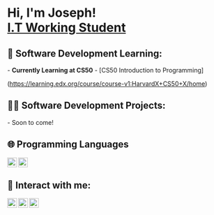 <h1>Hi, I'm Joseph! <br/><a href="https://github.com/ctrl-jo/ctrl-jo">I.T Working Student</a> <a href="https://www.linkedin.com/in/joseph-mercado-466b5231a/"></a>

<h2> 🤖 Software Development Learning:</h2>
- <b>Currently Learning at CS50</b>
- [CS50 Introduction to Programming] <b>
  
</b>(https://learning.edx.org/course/course-v1:HarvardX+CS50+X/home)

<h2>👨‍💻 Software Development Projects:</h2>
- Soon to come! 

<h2>🌐 Programming Languages </h2>
<img align="left" alt="JosephMercado | Html" width="22px" src="https://cdn.jsdelivr.net/npm/simple-icons@3.13.0/icons/html5.svg" />
<img align="top" alt="JosephMercado | Css" width="22px" src="https://cdn.jsdelivr.net/npm/simple-icons@3.13.0/icons/css3.svg" />

<h2> 👤 Interact with me:</h2>

[<img align="left" alt="JosephMercado | LinkedIn" width="22px" src="https://cdn.jsdelivr.net/npm/simple-icons@v3/icons/linkedin.svg" />][linkedin]
[<img align="left" alt="JosephMercado | Instagram" width="22px" src="https://cdn.jsdelivr.net/npm/simple-icons@v3/icons/instagram.svg" />][instagram]
[<img align="left" alt="JosephMercado | Raket" width="22px" src="https://cdn.jsdelivr.net/npm/simple-icons@3.13.0/icons/revolut.svg" />][Raket]

[raket]: https://www.raket.ph/josephmercado800
[facebook]: https://www.facebook.com/joseph.d.mercado.9/
[instagram]: https://www.instagram.com/mrcdseth/
[linkedin]: https://www.linkedin.com/in/joseph-mercado-466b5231a/

<!--
**ctrl-jo/ctrl-jo** is a ✨ _special_ ✨ repository because its `README.md` (this file) appears on your GitHub profile.

Here are some ideas to get you started:

- 🔭 I’m currently working on ...
- 🌱 I’m currently learning to code...
- 👯 I’m looking to collaborate on ...
- 🤔 I’m looking for help with coding...
- 💬 Ask me about ...
- 📫 How to reach me: go to the links...
- 😄 Pronouns: ...
- ⚡ Fun fact: ...
-->
